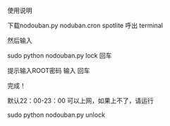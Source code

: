 使用说明

下载nodouban.py noduban.cron
spotlite 呼出 terminal

然后输入


sudo python nodouban.py lock
回车

提示输入ROOT密码
输入 
回车


完成！

默认22：00-23：00 可以上网，如果上不了，请运行

sudo python nodouban.py unlock
